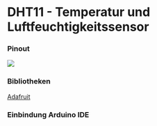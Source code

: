 # DHT11 - Temperatur und Luftfeuchtigkeitssensor

### Pinout
![](https://content.instructables.com/FPO/OIPZ/J5IG1VXI/FPOOIPZJ5IG1VXI.png?auto=webp&frame=1&width=1024&fit=bounds&md=47eacd16d2593894fe20b4b48ed3301a)

### Bibliotheken
[Adafruit](https://github.com/adafruit/Adafruit_Sensor)

### Einbindung Arduino IDE 
